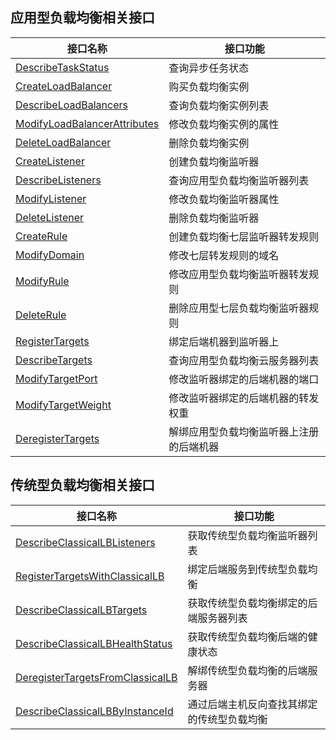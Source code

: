 ## 应用型负载均衡相关接口

| 接口名称 | 接口功能 |
|---------|---------|
| [DescribeTaskStatus](https://cloud.tencent.com/document/api/214/30683) | 查询异步任务状态 |
| [CreateLoadBalancer](https://cloud.tencent.com/document/api/214/30692) | 购买负载均衡实例 |
| [DescribeLoadBalancers](https://cloud.tencent.com/document/api/214/30685) | 查询负载均衡实例列表 |
| [ModifyLoadBalancerAttributes](https://cloud.tencent.com/document/api/214/30680) | 修改负载均衡实例的属性 |
| [DeleteLoadBalancer](https://cloud.tencent.com/document/api/214/30689) | 删除负载均衡实例 |
| [CreateListener](https://cloud.tencent.com/document/api/214/30693) | 创建负载均衡监听器 |
| [DescribeListeners](https://cloud.tencent.com/document/api/214/30686) | 查询应用型负载均衡监听器列表 |
| [ModifyListener](https://cloud.tencent.com/document/api/214/30681) | 修改负载均衡监听器属性 |
| [DeleteListener](https://cloud.tencent.com/document/api/214/30690) | 删除负载均衡监听器 |
| [CreateRule](https://cloud.tencent.com/document/api/214/30691) | 创建负载均衡七层监听器转发规则 |
| [ModifyDomain](https://cloud.tencent.com/document/api/214/30682) | 修改七层转发规则的域名 |
| [ModifyRule](https://cloud.tencent.com/document/api/214/30679) | 修改应用型负载均衡监听器转发规则 |
| [DeleteRule](https://cloud.tencent.com/document/api/214/30688) | 删除应用型七层负载均衡监听器规则 |
| [RegisterTargets](https://cloud.tencent.com/document/api/214/30676) | 绑定后端机器到监听器上 |
| [DescribeTargets](https://cloud.tencent.com/document/api/214/30684) | 查询应用型负载均衡云服务器列表 |
| [ModifyTargetPort](https://cloud.tencent.com/document/api/214/30678) | 修改监听器绑定的后端机器的端口 |
| [ModifyTargetWeight](https://cloud.tencent.com/document/api/214/30677) | 修改监听器绑定的后端机器的转发权重 |
| [DeregisterTargets](https://cloud.tencent.com/document/api/214/30687) | 解绑应用型负载均衡监听器上注册的后端机器 |

## 传统型负载均衡相关接口

| 接口名称 | 接口功能 |
|---------|---------|
| [DescribeClassicalLBListeners](https://cloud.tencent.com/document/api/214/31791) | 获取传统型负载均衡监听器列表 |
| [RegisterTargetsWithClassicalLB](https://cloud.tencent.com/document/api/214/31789) | 绑定后端服务到传统型负载均衡 |
| [DescribeClassicalLBTargets](https://cloud.tencent.com/document/api/214/31790) | 获取传统型负载均衡绑定的后端服务器列表 |
| [DescribeClassicalLBHealthStatus](https://cloud.tencent.com/document/api/214/31792) | 获取传统型负载均衡后端的健康状态 |
| [DeregisterTargetsFromClassicalLB](https://cloud.tencent.com/document/api/214/31794) | 解绑传统型负载均衡的后端服务器 |
| [DescribeClassicalLBByInstanceId](https://cloud.tencent.com/document/api/214/31793) | 通过后端主机反向查找其绑定的传统型负载均衡 |

